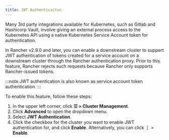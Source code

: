 ```yaml
---
title: JWT Authenticaiton
---
```

<!-- Edit Canonical Link -->
<head> 
  <link rel="canonical" href="https://ranchermanager.docs.rancher.com/how-to-guides/new-user-guides/authentication-permissions-and-global-configuration/jwt-authentication"/>
</head>

Many 3rd party integrations available for Kubernetes, such as Gitlab and Hashicorp Vault, involve giving an external process access to the Kubernetes API using a native Kubernetes Service Account token for authentication.

In Rancher v2.9.0 and later, you can enable a downstream cluster to support JWT authentication of tokens created for a service account on a downstream cluster through the Rancher authentication proxy. Prior to this feature, Rancher rejects such requests because Rancher only supports Rancher-issued tokens.

:::note
JWT authentication is also known as service account token authentication.
:::

To enable this feature, follow these steps:

1. In the upper left corner, click **☰ > Cluster Management**.
1. Click **Advanced** to open the dropdown menu.
1. Select **JWT Authentication**.
1. Click the checkbox for the cluster you want to enable JWT authentication for, and click **Enable**. Alternatively, you can click **⋮** > **Enable**.
